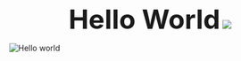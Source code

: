 <div align = "center">
  <font size="28"><b>Hello World</b></font>
  <img src="https://typora-1300671906.cos.ap-nanjing.myqcloud.com/img/PicsArt_11-15-01.01.02.png"/>
</div>

![Hello world](https://typora-1300671906.cos.ap-nanjing.myqcloud.com/img/PicsArt_11-15-01.01.02.png)
